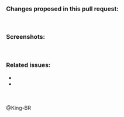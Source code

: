 ### **Changes proposed in this pull request:**
<!-- A clear and concise description of the proposed changes. -->



<br>

### **Screenshots:**
<!-- If applicable, add screenshots to help explain the proposed changes. -->



<br>

### **Related issues:**
<!-- If this PR fix any issues please mention them here, if not you can skip -->
- 
- 



<!-- Don't delete below this -->
<br><br>
@King-BR